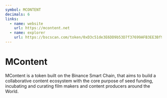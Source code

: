 ```yaml
---
symbol: MCONTENT
decimals: 6
links:
  - name: website
    url: https://mcontent.net
  - name: explorer
    url: https://bscscan.com/token/0xD3c51de3E6DD9b53D7f37699AFB3EE3Bf9B9b3F4
---
```


# MContent

MContent is a token built on the Binance Smart Chain, that aims to build a collaborative content ecosystem with the core purpose of seed funding, incubating and curating film makers and content producers around the World.
